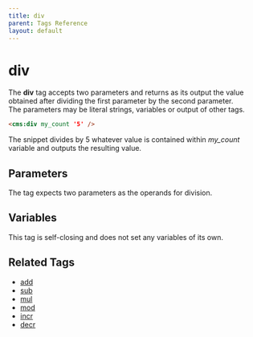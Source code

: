 ```yaml
---
title: div
parent: Tags Reference
layout: default
---
```


# div

The **div** tag accepts two parameters and returns as its output the value obtained after dividing the first parameter by the second parameter.<br/>
The parameters may be literal strings, variables or output of other tags.

```html
<cms:div my_count '5' />
```

The snippet divides by 5 whatever value is contained within *my\_count* variable and outputs the resulting value.

## Parameters

The tag expects two parameters as the operands for division.

## Variables

This tag is self-closing and does not set any variables of its own.

## Related Tags

*   [add](../add.html)
*   [sub](../sub.html)
*   [mul](../mul.html)
*   [mod](../mod.html)
*   [incr](../incr.html)
*   [decr](../decr.html)
